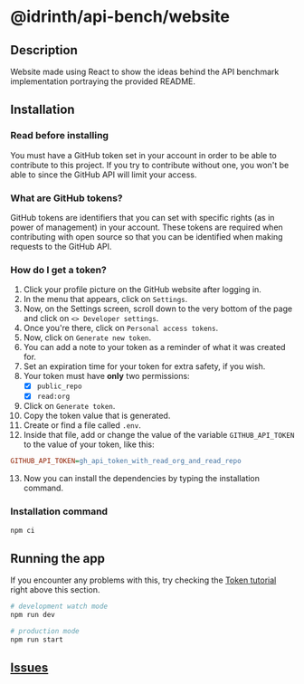 # @idrinth/api-bench/website

## Description

Website made using React to show the ideas behind the API benchmark
implementation portraying the provided README.

## Installation

### Read before installing

You must have a GitHub token set in your account in order to be able to
contribute to this project. If you try to contribute without one, you
won't be able to since the GitHub API will limit your access.

### What are GitHub tokens?

GitHub tokens are identifiers that you can set with specific rights
(as in power of management) in your account. These tokens are required
when contributing with open source so that you can be identified when
making requests to the GitHub API.

### How do I get a token?

1. Click your profile picture on the GitHub website after logging in.
2. In the menu that appears, click on `Settings`.
3. Now, on the Settings screen, scroll down to the very bottom of the
page and click on `<> Developer settings`.
4. Once you're there, click on `Personal access tokens`.
5. Now, click on `Generate new token`.
6. You can add a note to your token as a reminder of what it
was created for.
7. Set an expiration time for your token for extra safety, if you
wish.
8. Your token must have **only** two permissions:
   - [X] `public_repo`
   - [X] `read:org`
9. Click on `Generate token`.
10. Copy the token value that is generated.
11. Create or find a file called `.env`.
12. Inside that file, add or change the value of the variable
`GITHUB_API_TOKEN` to the value of your token, like this:

```ini
GITHUB_API_TOKEN=gh_api_token_with_read_org_and_read_repo
```

13. Now you can install the dependencies by typing the installation
command.

### Installation command

```bash
npm ci
```

## Running the app

If you encounter any problems with this, try checking the
[Token tutorial](#how-do-i-get-a-token) right above this section.

```bash
# development watch mode
npm run dev

# production mode
npm run start
```

## [Issues](https://github.com/idrinth-api-bench/issues)
